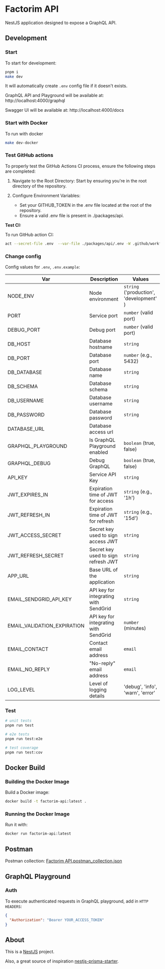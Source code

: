 # Factorim API

NestJS application designed to expose a GraphQL API.

## Development

### Start

To start for development:

```bash
pnpm i
make dev
```

It will automatically create `.env` config file if it doesn't exists.

GraphQL API and Playground will be available at: http://localhost:4000/graphql

Swagger UI will be available at: http://localhost:4000/docs

### Start with Docker

To run with docker

```bash
make dev-docker
```

### Test GitHub actions

To properly test the GitHub Actions CI process, ensure the following steps are completed:

1. Navigate to the Root Directory: Start by ensuring you're in the root directory of the repository.

2. Configure Environment Variables:
   - Set your GITHUB_TOKEN in the .env file located at the root of the repository.
   - Ensure a valid .env file is present in ./packages/api.

**Test CI:**

To run GitHub action CI:

```bash
act --secret-file .env  --var-file ./packages/api/.env -W .github/workflows/api-ci-build-test.yml
```

### Change config

Config values for `.env`, `.env.example`:

| Var                         | Description                           | Values                                  |
| --------------------------- | ------------------------------------- | --------------------------------------- |
| NODE_ENV                    | Node environment                      | `string` ('production', 'development' ) |
| PORT                        | Service port                          | `number` (valid port)                   |
| DEBUG_PORT                  | Debug port                            | `number` (valid port)                   |
| DB_HOST                     | Database hostname                     | `string`                                |
| DB_PORT                     | Database port                         | `number` (e.g., 5432)                   |
| DB_DATABASE                 | Database name                         | `string`                                |
| DB_SCHEMA                   | Database schema                       | `string`                                |
| DB_USERNAME                 | Database username                     | `string`                                |
| DB_PASSWORD                 | Database password                     | `string`                                |
| DATABASE_URL                | Database access url                   |                                         |
| GRAPHQL_PLAYGROUND          | Is GraphQL Playground enabled         | `boolean` (true, false)                 |
| GRAPHQL_DEBUG               | Debug GraphQL                         | `boolean` (true, false)                 |
| API_KEY                     | Service API Key                       | `string`                                |
| JWT_EXPIRES_IN              | Expiration time of JWT for access     | `string` (e.g., '1h')                   |
| JWT_REFRESH_IN              | Expiration time of JWT for refresh    | `string` (e.g., '15d')                  |
| JWT_ACCESS_SECRET           | Secret key used to sign access JWT    | `string`                                |
| JWT_REFRESH_SECRET          | Secret key used to sign refresh JWT   | `string`                                |
| APP_URL                     | Base URL of the application           | `string`                                |
| EMAIL_SENDGRID_API_KEY      | API key for integrating with SendGrid | `string`                                |
| EMAIL_VALIDATION_EXPIRATION | API key for integrating with SendGrid | `number` (minutes)                      |
| EMAIL_CONTACT               | Contact email address                 | `email`                                 |
| EMAIL_NO_REPLY              | "No-reply" email address              | `email`                                 |
| LOG_LEVEL                   | Level of logging details              | 'debug', 'info', 'warn', 'error'        |

### Test

```bash
# unit tests
pnpm run test

# e2e tests
pnpm run test:e2e

# test coverage
pnpm run test:cov
```

## Docker Build

### Building the Docker Image

Build a Docker image:

```bash
docker build -t factorim-api:latest .
```

### Running the Docker Image

Run it with:

```bash
docker run factorim-api:latest
```

## Postman

Postman collection: [Factorim API.postman_collection.json](./postman/Factorim%20API.postman_collection.json)

## GraphQL Playground

### Auth

To execute authenticated requests in GraphQL playground, add in `HTTP HEADERS`:

```json
{
  "Authorization": "Bearer YOUR_ACCESS_TOKEN"
}
```

## About

This is a [NestJS](https://nestjs.com/) project.

Also, a great source of inspiration [nestjs-prisma-starter](https://github.com/notiz-dev/nestjs-prisma-starter).
